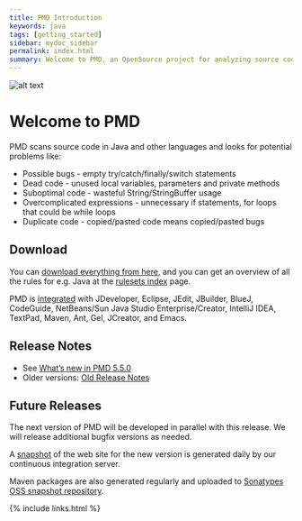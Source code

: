```yaml
---
title: PMD Introduction
keywords: java
tags: [getting_started]
sidebar: mydoc_sidebar
permalink: index.html
summary: Welcome to PMD, an OpenSource project for analyzing source code.
---
```


![alt text](https://github.com/JosephAllen/PMD-New-Site/raw/master/images/logo/Source-Code-Analyzer-Logo-PMD.png)

# Welcome to PMD

PMD scans source code in Java and other languages and looks for potential problems like:

*   Possible bugs - empty try/catch/finally/switch statements
*   Dead code - unused local variables, parameters and private methods
*   Suboptimal code - wasteful String/StringBuffer usage
*   Overcomplicated expressions - unnecessary if statements, for loops that could be while loops
*   Duplicate code - copied/pasted code means copied/pasted bugs

## Download

You can [download everything from here](https://sourceforge.net/projects/pmd/files/5.5.0/), and you can get an overview of all the rules for e.g. Java at the [rulesets index](pmd-java/rules/index.html) page.

PMD is [integrated](usage/integrations.html) with JDeveloper, Eclipse, JEdit, JBuilder, BlueJ, CodeGuide, NetBeans/Sun Java Studio Enterprise/Creator, IntelliJ IDEA, TextPad, Maven, Ant, Gel, JCreator, and Emacs.

## Release Notes

*   See [What’s new in PMD 5.5.0](2016-06-25-release-notes-5-5-0.html)
*   Older versions: [Old Release Notes](tag_release_notes.html)

## Future Releases

The next version of PMD will be developed in parallel with this release. We will release additional bugfix versions as needed.

A [snapshot](http://pmd.sourceforge.net/snapshot) of the web site for the new version is generated daily by our continuous integration server.

Maven packages are also generated regularly and uploaded to [Sonatypes OSS snapshot repository](https://oss.sonatype.org/content/repositories/snapshots/net/sourceforge/pmd/pmd/).

{% include links.html %}
